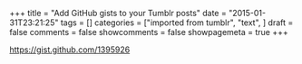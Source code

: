 +++
title = "Add GitHub gists to your Tumblr posts"
date = "2015-01-31T23:21:25"
tags = []
categories = ["imported from tumblr", "text", ]
draft = false
comments = false
showcomments = false
showpagemeta = true
+++

<div class="gist"><a href="https://gist.github.com/1395926" target="_blank">https://gist.github.com/1395926</a></div>